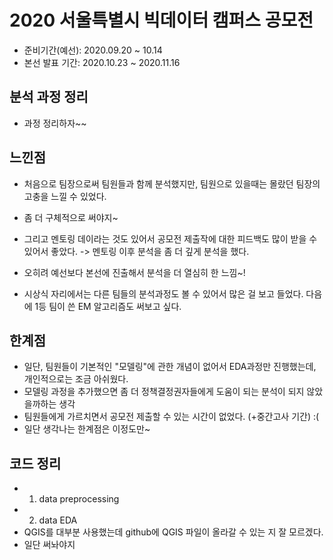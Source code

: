# 2020 서울특별시 빅데이터 캠퍼스 공모전
- 준비기간(예선): 2020.09.20 ~ 10.14
- 본선 발표 기간: 2020.10.23 ~ 2020.11.16

## 분석 과정 정리
- 과정 정리하자~~

## 느낀점
- 처음으로 팀장으로써 팀원들과 함께 분석했지만, 팀원으로 있을때는 몰랐던 팀장의 고충을 느낄 수 있었다.
- 좀 더 구체적으로 써야지~<br/>

- 그리고 멘토링 데이라는 것도 있어서 공모전 제출작에 대한 피드백도 많이 받을 수 있어서 좋았다. -> 멘토링 이후 분석을 좀 더 깊게 분석을 했다.
- 오히려 예선보다 본선에 진출해서 분석을 더 열심히 한 느낌~!
- 시상식 자리에서는 다른 팀들의 분석과정도 볼 수 있어서 많은 걸 보고 들었다. 다음에 1등 팀이 쓴 EM 알고리즘도 써보고 싶다.

## 한계점
- 일단, 팀원들이 기본적인 "모델링"에 관한 개념이 없어서 EDA과정만 진행했는데, 개인적으로는 조금 아쉬웠다.
- 모델링 과정을 추가했으면 좀 더 정책결정권자들에게 도움이 되는 분석이 되지 않았을까하는 생각
 - 팀원들에게 가르치면서 공모전 제출할 수 있는 시간이 없었다. (+중간고사 기간) :(
- 일단 생각나는 한계점은 이정도만~


## 코드 정리
- 1. data preprocessing
- 2. data EDA
 - QGIS를 대부분 사용했는데 github에 QGIS 파일이 올라갈 수 있는 지 잘 모르겠다.
 - 일단 써놔야지

